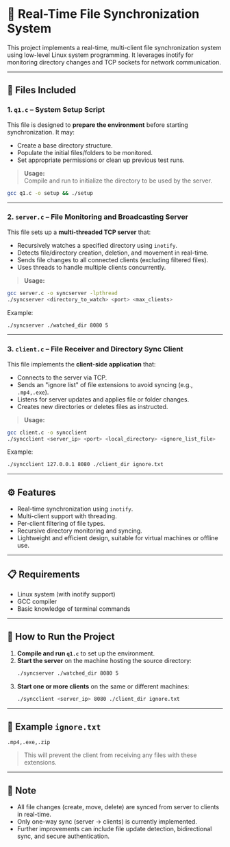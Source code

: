 
# 🔄 Real-Time File Synchronization System

This project implements a real-time, multi-client file synchronization system using low-level Linux system programming. It leverages inotify for monitoring directory changes and TCP sockets for network communication.

---

## 📁 Files Included

### 1. `q1.c` – System Setup Script
This file is designed to **prepare the environment** before starting synchronization. It may:
- Create a base directory structure.
- Populate the initial files/folders to be monitored.
- Set appropriate permissions or clean up previous test runs.

> **Usage:**  
Compile and run to initialize the directory to be used by the server.
```bash
gcc q1.c -o setup && ./setup
```

---

### 2. `server.c` – File Monitoring and Broadcasting Server
This file sets up a **multi-threaded TCP server** that:
- Recursively watches a specified directory using `inotify`.
- Detects file/directory creation, deletion, and movement in real-time.
- Sends file changes to all connected clients (excluding filtered files).
- Uses threads to handle multiple clients concurrently.

> **Usage:**
```bash
gcc server.c -o syncserver -lpthread
./syncserver <directory_to_watch> <port> <max_clients>
```

Example:
```bash
./syncserver ./watched_dir 8080 5
```

---

### 3. `client.c` – File Receiver and Directory Sync Client
This file implements the **client-side application** that:
- Connects to the server via TCP.
- Sends an "ignore list" of file extensions to avoid syncing (e.g., `.mp4,.exe`).
- Listens for server updates and applies file or folder changes.
- Creates new directories or deletes files as instructed.

> **Usage:**
```bash
gcc client.c -o syncclient
./syncclient <server_ip> <port> <local_directory> <ignore_list_file>
```

Example:
```bash
./syncclient 127.0.0.1 8080 ./client_dir ignore.txt
```

---

## ⚙️ Features

- Real-time synchronization using `inotify`.
- Multi-client support with threading.
- Per-client filtering of file types.
- Recursive directory monitoring and syncing.
- Lightweight and efficient design, suitable for virtual machines or offline use.

---

## 📋 Requirements

- Linux system (with inotify support)
- GCC compiler
- Basic knowledge of terminal commands

---

## 📌 How to Run the Project

1. **Compile and run `q1.c`** to set up the environment.
2. **Start the server** on the machine hosting the source directory:
   ```bash
   ./syncserver ./watched_dir 8080 5
   ```
3. **Start one or more clients** on the same or different machines:
   ```bash
   ./syncclient <server_ip> 8080 ./client_dir ignore.txt
   ```

---

## 📂 Example `ignore.txt`
```
.mp4,.exe,.zip
```
> This will prevent the client from receiving any files with these extensions.

---

## 📌 Note

- All file changes (create, move, delete) are synced from server to clients in real-time.
- Only one-way sync (server → clients) is currently implemented.
- Further improvements can include file update detection, bidirectional sync, and secure authentication.

